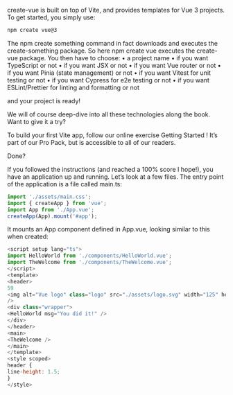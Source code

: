 create-vue is built on top of Vite, and provides templates for Vue 3 projects.
To get started, you simply use:

``` HTML
npm create vue@3
```

The npm create something command in fact downloads and executes the create-something package.
So here npm create vue executes the create-vue package.
You then have to choose:
• a project name
• if you want TypeScript or not
• if you want JSX or not
• if you want Vue router or not
• if you want Pinia (state management) or not
• if you want Vitest for unit testing or not
• if you want Cypress for e2e testing or not
• if you want ESLint/Prettier for linting and formatting or not

and your project is ready!

We will of course deep-dive into all these technologies along the book.
Want to give it a try?

To build your first Vite app, follow our online exercise Getting Started ! It’s part of our Pro Pack,
but is accessible to all of our readers.

Done?

If you followed the instructions (and reached a 100% score I hope!), you have an application up and running. Let’s look at a few files. The entry point of the application is a file called main.ts:

``` JAVASCRIPT
import './assets/main.css';
import { createApp } from 'vue';
import App from './App.vue';
createApp(App).mount('#app');
```

It mounts an App component defined in App.vue, looking similar to this when created:

``` JAVASCRIPT
<script setup lang="ts">
import HelloWorld from './components/HelloWorld.vue';
import TheWelcome from './components/TheWelcome.vue';
</script>
<template>
<header>
59
<img alt="Vue logo" class="logo" src="./assets/logo.svg" width="125" height="125"
/>
<div class="wrapper">
<HelloWorld msg="You did it!" />
</div>
</header>
<main>
<TheWelcome />
</main>
</template>
<style scoped>
header {
line-height: 1.5;
}
</style>
```